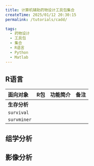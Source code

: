 ```yaml
---
title: 计算机辅助药物设计工具包集合
createTime: 2025/01/12 20:30:15
permalink: /tutorials/cadd/

tags: 
  - 药物设计
  - 工具包
  - 集合
  - R语言
  - Python
  - Matlab
---
```


## **R语言**
|面向对象|R包|功能简介|备注|
|:----|:---|:----|:---|
|**生存分析**|||
|`survival`|||
|`survminer`|||


## **组学分析**



## **影像分析**